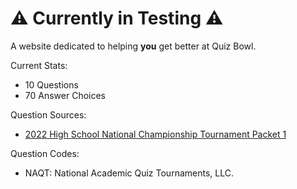 # ⚠️ Currently in Testing ⚠️

A website dedicated to helping **you** get better at Quiz Bowl.

Current Stats:
* 10 Questions
* 70 Answer Choices

Question Sources:
* [2022 High School National Championship Tournament Packet 1](https://www.naqt.com/samples/hsnct.pdf)

Question Codes:
* NAQT: National Academic Quiz Tournaments, LLC.
